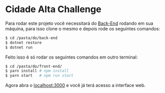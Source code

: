 # Cidade Alta Challenge

Para rodar este projeto você necessitará do [Back-End](https://github.com/plankiton/cidadealtachallenge) rodando em sua máquina, para isso clone o mesmo e depois rode os seguintes comandos:

```sh
$ cd /pasta/do/back-end
$ dotnet restore
$ dotnet run
```



Feito isso é só rodar os seguintes comandos em outro terminal:

```sh
$ cd /pasta/do/front-end/
$ yarn install # npm install
$ yarn start   # npm run start
```

Agora abra o [localhost:3000](http://localhost:3000) e você já terá acesso a interface web.